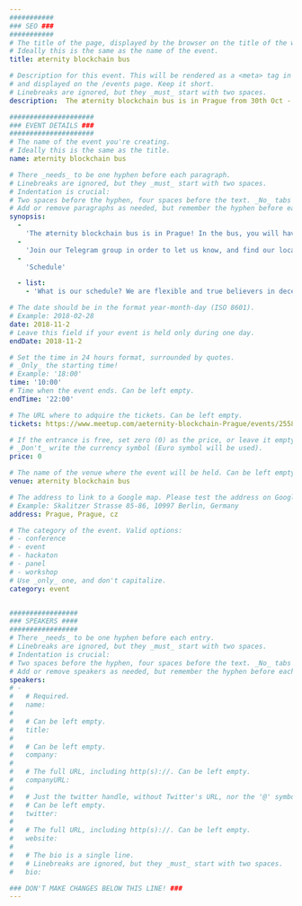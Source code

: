 ```yaml
---
###########
### SEO ###
###########
# The title of the page, displayed by the browser on the title of the window.
# Ideally this is the same as the name of the event.
title: æternity blockchain bus

# Description for this event. This will be rendered as a <meta> tag in the HTML, 
# and displayed on the /events page. Keep it short.
# Linebreaks are ignored, but they _must_ start with two spaces.
description:  The æternity blockchain bus is in Prague from 30th Oct - 2 Nov!

#####################
### EVENT DETAILS ###
#####################
# The name of the event you're creating.
# Ideally this is the same as the title.
name: æternity blockchain bus

# There _needs_ to be one hyphen before each paragraph.
# Linebreaks are ignored, but they _must_ start with two spaces.
# Indentation is crucial:
# Two spaces before the hyphen, four spaces before the text. _No_ tabs allowed.
# Add or remove paragraphs as needed, but remember the hyphen before each entry.
synopsis:
  -
    'The æternity blockchain bus is in Prague! In the bus, you will have the opportunity to get to know more about the æternity blockchain, meet our dev team, have some breakfast, tour around Prague, join us for a drink, or simply work on your stuff during our co-working hours :)'
  -
    'Join our Telegram group in order to let us know, and find our location in order to catch the bus! https://t.me/joinchat/IApApRF29DEnnFS-SnzZbw'
  -
    'Schedule'

  - list:
    - 'What is our schedule? We are flexible and true believers in decentralisation: Please check the options and tell us what you want.'

# The date should be in the format year-month-day (ISO 8601).
# Example: 2018-02-28
date: 2018-11-2
# Leave this field if your event is held only during one day.
endDate: 2018-11-2

# Set the time in 24 hours format, surrounded by quotes.
# _Only_ the starting time!
# Example: '18:00'
time: '10:00'
# Time when the event ends. Can be left empty.
endTime: '22:00'

# The URL where to adquire the tickets. Can be left empty.
tickets: https://www.meetup.com/aeternity-blockchain-Prague/events/255859455/

# If the entrance is free, set zero (0) as the price, or leave it empty.
# _Don't_ write the currency symbol (Euro symbol will be used).
price: 0 

# The name of the venue where the event will be held. Can be left empty.
venue: æternity blockchain bus

# The address to link to a Google map. Please test the address on Google Maps.
# Example: Skalitzer Strasse 85-86, 10997 Berlin, Germany
address: Prague, Prague, cz

# The category of the event. Valid options:
# - conference
# - event
# - hackaton
# - panel
# - workshop
# Use _only_ one, and don't capitalize.
category: event


#################
### SPEAKERS ####
#################
# There _needs_ to be one hyphen before each entry.
# Linebreaks are ignored, but they _must_ start with two spaces.
# Indentation is crucial:
# Two spaces before the hyphen, four spaces before the text. _No_ tabs allowed.
# Add or remove speakers as needed, but remember the hyphen before each entry.
speakers:
# -
#   # Required.
#   name: 
#
#   # Can be left empty.
#   title: 
#
#   # Can be left empty.
#   company: 
#
#   # The full URL, including http(s)://. Can be left empty.
#   companyURL: 
#
#   # Just the twitter handle, without Twitter's URL, nor the '@' symbol.
#   # Can be left empty.
#   twitter: 
#
#   # The full URL, including http(s)://. Can be left empty.
#   website: 
#
#   # The bio is a single line. 
#   # Linebreaks are ignored, but they _must_ start with two spaces.
#   bio: 

### DON'T MAKE CHANGES BELOW THIS LINE! ###
---
```

<!-- ### DON'T MAKE CHANGES BELOW THIS LINE! ### -->

<Event-Content/>
